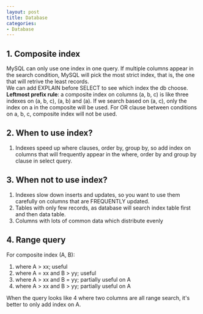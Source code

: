 ```yaml
---
layout: post
title: Database
categories:
- Database
---
```


## 1. Composite index
MySQL can only use one index in one query. If multiple columns appear in the search condition, MySQL will pick the most strict index, that is, the one that will retrive the least records.   
We can add EXPLAIN before SELECT to see which index the db choose.  
**Leftmost prefix rule**: a composite index on columns (a, b, c) is like three indexes on (a, b, c), (a, b) and (a). If we search based on (a, c), only the index on a in the composite will be used. For OR clause between conditions on a, b, c, composite index will not be used. 

## 2. When to use index?
1. Indexes speed up where clauses, order by, group by, so add index on columns that will frequently appear in the where, order by and group by clause in select query.

## 3. When not to use index?
1. Indexes slow down inserts and updates, so you want to use them carefully on columns that are FREQUENTLY updated.
2. Tables with only few records, as database will search index table first and then data table.
3. Columns with lots of common data which distribute evenly

## 4. Range query
For composite index (A, B):  
1. where A > xx;   useful
2. where A = xx and B > yy;   useful
3. where A > xx and B = yy;   partially useful on A
4. where A > xx and B > yy;   partially useful on A
  
When the query looks like 4 where two columns are all range search, it's better to only add index on A.